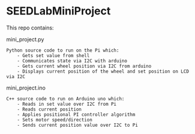 # SEEDLabMiniProject

This repo contains:

mini_project.py

    Python source code to run on the Pi which:
        - Gets set value from shell
        - Communicates state via I2C with arduino
        - Gets current wheel position via I2C from arduino
        - Displays current position of the wheel and set position on LCD via I2C
        
mini_project.ino

    C++ source code to run on Arduino uno which: 
        - Reads in set value over I2C from Pi
        - Reads current position
        - Applies positional PI controller algorithm
        - Sets motor speed/direction
        - Sends current position value over I2C to Pi
